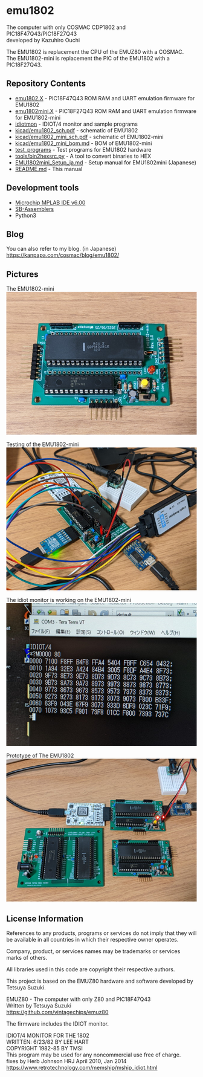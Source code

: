 # emu1802
The computer with only COSMAC CDP1802 and PIC18F47Q43/PIC18F27Q43  
developed by Kazuhiro Ouchi

The EMU1802 is replacement the CPU of the EMUZ80 with a COSMAC.  
The EMU1802-mini is replacement the PIC of the EMU1802 with a PIC18F27Q43.  

## Repository Contents
- [emu1802.X](/emu1802.X/) - PIC18F47Q43 ROM RAM and UART emulation firmware for EMU1802
- [emu1802mini.X](/emu1802mini.X/) - PIC18F27Q43 ROM RAM and UART emulation firmware for EMU1802-mini
- [idiotmon](/idiotmon/) - IDIOT/4 monitor and sample programs
- [kicad/emu1802_sch.pdf](/kicad/emu1802_sch.pdf) - schematic of EMU1802
- [kicad/emu1802_mini_sch.pdf](/kicad/emu1802_mini_sch.pdf) - schematic of EMU1802-mini
- [kicad/emu1802_mini_bom.md](/kicad/emu1802_mini_bom.md) - BOM of EMU1802-mini
- [test_programs](/test_programs/) - Test programs for EMU1802 hardware
- [tools/bin2hexsrc.py](/tools/bin2hexsrc.py) - A tool to convert binaries to HEX
- [EMU1802mini_Setup_ja.md](/EMU1802mini_Setup_ja.md) - Setup manual for EMU1802mini (Japanese)
- [README.md](/README.md) - This manual

## Development tools
- [Microchip MPLAB IDE v6.00](https://www.microchip.com/en-us/tools-resources/develop/mplab-x-ide)
- [SB-Assemblers](https://www.sbprojects.net/sbasm/)
- Python3

## Blog
You can also refer to my blog. (in Japanese)  
https://kanpapa.com/cosmac/blog/emu1802/

## Pictures

The EMU1802-mini
![EMU1802-mini](/pictures/emu1802-mini.jpg)

Testing of the EMU1802-mini
![Testing of EMU1802-mini](/pictures/emu1802-mini-uart-test0703.jpg)

The idiot monitor is working on the EMU1802-mini
![The idiot monitor is working on emu1802-mini](/pictures/emu1802-mini-idiot-monitor.jpg)

Prototype of The EMU1802
![Prototype of The EMU1802](/pictures/emu1802-series.jpg)


## License Information
References to any products, programs or services do not imply that they will be available in all countries in which their respective owner operates.  

Company, product, or services names may be trademarks or services marks of others.  

All libraries used in this code are copyright their respective authors.  

This project is based on the EMUZ80 hardware and software developed by Tetsuya Suzuki.

EMUZ80 - The computer with only Z80 and PIC18F47Q43  
  Written by Tetsuya Suzuki  
  https://github.com/vintagechips/emuz80  

The firmware includes the IDIOT monitor.  

IDIOT/4 MONITOR FOR THE 1802  
  WRITTEN: 6/23/82 BY LEE HART  
  COPYRIGHT 1982-85 BY TMSI  
  This program may be used for any noncommercial use free of charge.  
  fixes by Herb Johnson HRJ April 2010, Jan 2014  
  https://www.retrotechnology.com/memship/mship_idiot.html
